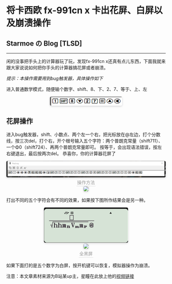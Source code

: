 # 将卡西欧 fx-991cn x 卡出花屏、白屏以及崩溃操作

## Starmoe の Blog [TLSD]

---

闲的没事把手头上的计算器玩了玩，发现fx-991cn x还真有点儿东西，下面我就来跟大家说说如何把你手头的计算器搞花屏或者崩溃。

*提示：本操作需要用到bug触发器，具体操作如下*

进入普通数学模式，随便输个数字、shift、8、下、2、7、等于、上、左

<center>
    <img style="border-radius: 0.3125em;
    box-shadow: 0 2px 4px 0 rgba(34,36,38,.12),0 2px 10px 0 rgba(34,36,38,.08);"
    src="/images/2023-01-27/01.png">
    <br>
</center>


## 花屏操作

进入bug触发器，shift、小数点、两个左一个右，把光标放在@左边，打个分数线，按三次del，打个右，开个根号输入五个字符：两个普朗克常量（shift711）、一个Φ0（shift724）、再两个普朗克常量即可。
按等于，会出现语法错误，按左右键退出，最后按两次del。
恭喜你，你的计算器花屏了

<center>
    <img style="border-radius: 0.3125em;
    box-shadow: 0 2px 4px 0 rgba(34,36,38,.12),0 2px 10px 0 rgba(34,36,38,.08);"
    src="/images/2023-01-27/02.png">
    <br>
    <div style="color:orange; border-bottom: 1px solid #d9d9d9;
    display: inline-block;
    color: #999;
    padding: 2px;">操作方法</div>
</center>


<center>
    <img style="border-radius: 0.3125em;
    box-shadow: 0 2px 4px 0 rgba(34,36,38,.12),0 2px 10px 0 rgba(34,36,38,.08);"
    src="/images/2023-01-27/03.jpg">
    <br>
</center>

打出不同的五个字符会有不同的效果，如果按下图所作结果会是另一种。

<center>
    <img style="border-radius: 0.3125em;
    box-shadow: 0 2px 4px 0 rgba(34,36,38,.12),0 2px 10px 0 rgba(34,36,38,.08);"
    src="/images/2023-01-27/04.png">
    <br>
</center>

<center>
    <img style="border-radius: 0.3125em;
    box-shadow: 0 2px 4px 0 rgba(34,36,38,.12),0 2px 10px 0 rgba(34,36,38,.08);"
    src="/images/2023-01-27/05.jpg">
    <br>
    <div style="color:orange; border-bottom: 1px solid #d9d9d9;
    display: inline-block;
    color: #999;
    padding: 2px;">全黑屏</div>
</center>


如果下面打的是五个数字为白屏，按开机键可以恢复，模拟器操作为崩溃。

注意：本文章素材来源为B站某up主，星瞳在此放上他的[视频链接](https://www.bilibili.com/video/BV1A44y187V9/?p=2&spm_id_from=333.1007.top_right_bar_window_history.content.click&vd_source=4968e6aca5963214ba9e27ec6d0e0e96)
